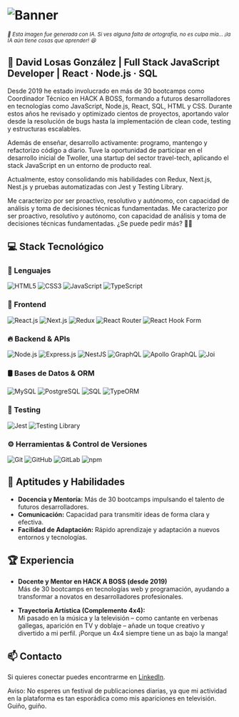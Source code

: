 # ![Banner](./assets/davidlosas-banner.webp)

<div>
  <sub><i>📌 Esta imagen fue generada con IA. Si ves alguna falta de ortografía, no es culpa mía... ¡la IA aún tiene cosas que aprender! 😆</i></sub>
</div>

## 🚀 David Losas González | Full Stack JavaScript Developer | React · Node.js · SQL

Desde 2019 he estado involucrado en más de 30 bootcamps como Coordinador Técnico en HACK A BOSS, formando a futuros desarrolladores en tecnologías como JavaScript, Node.js, React, SQL, HTML y CSS. Durante estos años he revisado y optimizado cientos de proyectos, aportando valor desde la resolución de bugs hasta la implementación de clean code, testing y estructuras escalables.

Además de enseñar, desarrollo activamente: programo, mantengo y refactorizo código a diario. Tuve la oportunidad de participar en el desarrollo inicial de Twoller, una startup del sector travel-tech, aplicando el stack JavaScript en un entorno de producto real.

Actualmente, estoy consolidando mis habilidades con Redux, Next.js, Nest.js y pruebas automatizadas con Jest y Testing Library.

Me caracterizo por ser proactivo, resolutivo y autónomo, con capacidad de análisis y toma de decisiones técnicas fundamentadas. Me caracterizo por ser proactivo, resolutivo y autónomo, con capacidad de análisis y toma de decisiones técnicas fundamentadas. ¿Se puede pedir más? 🚀😆

## 💻 Stack Tecnológico

<div>

### 💬 Lenguajes

![HTML5](https://img.shields.io/badge/HTML5-E34F26?style=for-the-badge&logo=html5&logoColor=white)
![CSS3](https://img.shields.io/badge/CSS3-1572B6?style=for-the-badge&logo=css3&logoColor=white)
![JavaScript](https://img.shields.io/badge/JavaScript-F7DF1E?style=for-the-badge&logo=javascript&logoColor=black)
![TypeScript](https://img.shields.io/badge/TypeScript-3178C6?style=for-the-badge&logo=typescript&logoColor=white)

### 🎨 Frontend

![React.js](https://img.shields.io/badge/React-20232A?style=for-the-badge&logo=react&logoColor=61DAFB)
![Next.js](https://img.shields.io/badge/Next.js-000000?style=for-the-badge&logo=next.js&logoColor=white)
![Redux](https://img.shields.io/badge/Redux-593D88?style=for-the-badge&logo=redux&logoColor=white)
![React Router](https://img.shields.io/badge/React%20Router-CA4245?style=for-the-badge&logo=reactrouter&logoColor=white)
![React Hook Form](https://img.shields.io/badge/React%20Hook%20Form-EC5990?style=for-the-badge&logo=reacthookform&logoColor=white)

### 🔥 Backend & APIs

![Node.js](https://img.shields.io/badge/Node.js-339933?style=for-the-badge&logo=node.js&logoColor=white)
![Express.js](https://img.shields.io/badge/Express.js-000000?style=for-the-badge&logo=express&logoColor=white)
![NestJS](https://img.shields.io/badge/NestJS-E0234E?style=for-the-badge&logo=nestjs&logoColor=white)
![GraphQL](https://img.shields.io/badge/GraphQL-E10098?style=for-the-badge&logo=graphql&logoColor=white)
![Apollo GraphQL](https://img.shields.io/badge/Apollo-311C87?style=for-the-badge&logo=apollo-graphql&logoColor=white)
![Joi](https://img.shields.io/badge/Joi-76BC1C?style=for-the-badge)

### 🛢️ Bases de Datos & ORM

![MySQL](https://img.shields.io/badge/MySQL-4479A1?style=for-the-badge&logo=mysql&logoColor=white)
![PostgreSQL](https://img.shields.io/badge/PostgreSQL-336791?style=for-the-badge&logo=postgresql&logoColor=white)
![SQL](https://img.shields.io/badge/SQL-FFCA28?style=for-the-badge&logo=databricks&logoColor=black)
![TypeORM](https://img.shields.io/badge/TypeORM-2C2255?style=for-the-badge&logo=typeorm&logoColor=white)

### 🧪 Testing

![Jest](https://img.shields.io/badge/Jest-C21325?style=for-the-badge&logo=jest&logoColor=white)
![Testing Library](https://img.shields.io/badge/Testing%20Library-E33332?style=for-the-badge&logo=testing-library&logoColor=white)

### ⚙️ Herramientas & Control de Versiones

![Git](https://img.shields.io/badge/Git-F05032?style=for-the-badge&logo=git&logoColor=white)
![GitHub](https://img.shields.io/badge/GitHub-181717?style=for-the-badge&logo=github&logoColor=white)
![GitLab](https://img.shields.io/badge/GitLab-FCA121?style=for-the-badge&logo=gitlab&logoColor=white)
![npm](https://img.shields.io/badge/npm-CB3837?style=for-the-badge&logo=npm&logoColor=white)

</div>

## 🌟 Aptitudes y Habilidades

-   **Docencia y Mentoría:** Más de 30 bootcamps impulsando el talento de futuros desarrolladores.
-   **Comunicación:** Capacidad para transmitir ideas de forma clara y efectiva.
-   **Facilidad de Adaptación:** Rápido aprendizaje y adaptación a nuevos entornos y tecnologías.

## 🏆 Experiencia

-   **Docente y Mentor en HACK A BOSS (desde 2019)**  
    Más de 30 bootcamps en tecnologías web y programación, ayudando a transformar a novatos en desarrolladores profesionales.

-   **Trayectoria Artística (Complemento 4x4):**  
    Mi pasado en la música y la televisión – como cantante en verbenas gallegas, aparición en TV y doblaje – añade un toque creativo y divertido a mi perfil. ¡Porque un 4x4 siempre tiene un as bajo la manga!

## 📫 Contacto

Si quieres conectar puedes encontrarme en [LinkedIn](https://www.linkedin.com/in/david-losas-gonzalez).

Aviso: No esperes un festival de publicaciones diarias, ya que mi actividad en la plataforma es tan esporádica como mis apariciones en televisión. Guiño, guiño.
